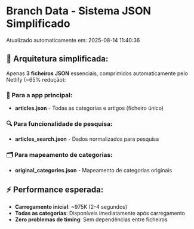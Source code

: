 # Branch Data - Sistema JSON Simplificado
Atualizado automaticamente em: 2025-08-14 11:40:36

## 🎯 Arquitetura simplificada:
Apenas **3 ficheiros JSON** essenciais, comprimidos automaticamente pelo Netlify (~65% redução):

### 📱 Para a app principal:
- **articles.json** - Todas as categorias e artigos (ficheiro único)

### 🔍 Para funcionalidade de pesquisa:
- **articles_search.json** - Dados normalizados para pesquisa

### 🗂️ Para mapeamento de categorias:
- **original_categories.json** - Mapeamento de categorias originais

## ⚡ Performance esperada:
- **Carregamento inicial**: ~975K (2-4 segundos)
- **Todas as categorias**: Disponíveis imediatamente após carregamento
- **Zero problemas de timing**: Sem dependências entre ficheiros
